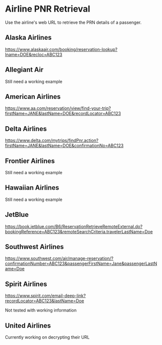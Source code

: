 # Airline PNR Retrieval
Use the airline's web URL to retrieve the PRN details of a passenger.


## Alaska Airlines
https://www.alaskaair.com/booking/reservation-lookup?lname=DOE&recloc=ABC123

## Allegiant Air
Still need a working example

## American Airlines
https://www.aa.com/reservation/view/find-your-trip?firstName=JANE&lastName=DOE&recordLocator=ABC123

## Delta Airlines
https://www.delta.com/mytrips/findPnr.action?firstName=JANE&lastName=DOE&confirmationNo=ABC123

## Frontier Airlines
Still need a working example

## Hawaiian Airlines
Still need a working example

## JetBlue
https://book.jetblue.com/B6/ReservationRetrieveRemoteExternal.do?bookingReference=ABC123&remoteSearchCriteria.travelerLastName=Doe

## Southwest Airlines
https://www.southwest.com/air/manage-reservation/?confirmationNumber=ABC123&passengerFirstName=Jane&passengerLastName=Doe

## Spirit Airlines
https://www.spirit.com/email-deep-link?recordLocator=ABC123&lastName=Doe

Not tested with working information

## United Airlines
Currently working on decrypting their URL
